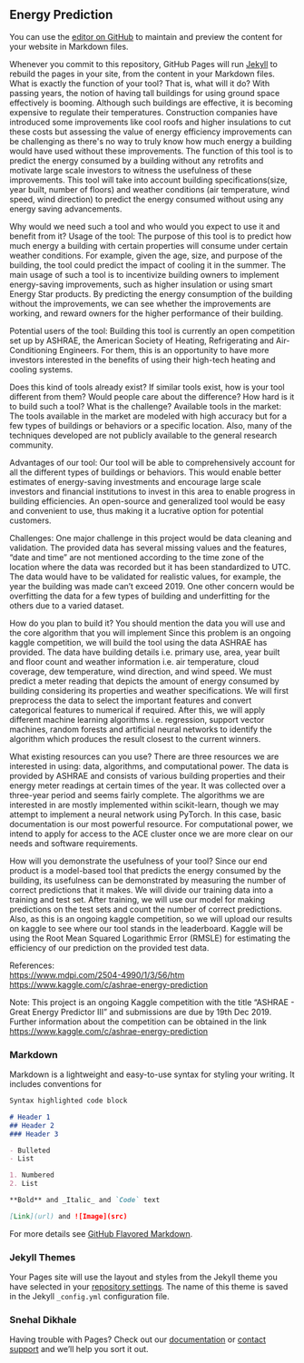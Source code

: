 ## Energy Prediction

You can use the [editor on GitHub](https://github.com/SnehalD14/Building-Energy-Prediction/edit/master/README.md) to maintain and preview the content for your website in Markdown files.

Whenever you commit to this repository, GitHub Pages will run [Jekyll](https://jekyllrb.com/) to rebuild the pages in your site, from the content in your Markdown files.
What is exactly the function of your tool? That is, what will it do?
With passing years, the notion of having tall buildings for using ground space effectively is booming. Although such buildings are effective, it is becoming expensive to regulate their temperatures. Construction companies have introduced some improvements like cool roofs and higher insulations to cut these costs but assessing the value of energy efficiency improvements can be challenging as there's no way to truly know how much energy a building would have used without these improvements. The function of this tool is to predict the energy consumed by a building without any retrofits and motivate large scale investors to witness the usefulness of these improvements. This tool will take into account building specifications(size, year built, number of floors) and weather conditions (air temperature, wind speed, wind direction) to predict the energy consumed without using any energy saving advancements. 

Why would we need such a tool and who would you expect to use it and benefit from it?
Usage of the tool: The purpose of this tool is to predict how much energy a building with certain properties will consume under certain weather conditions. For example, given the age, size, and purpose of the building, the tool could predict the impact of cooling it in the summer. The main usage of such a tool is to incentivize building owners to implement energy-saving improvements, such as higher insulation or using smart Energy Star products. By predicting the energy consumption of the building without the improvements, we can see whether the improvements are working, and reward owners for the higher performance of their building.

Potential users of the tool: Building this tool is currently an open competition set up by ASHRAE, the American Society of Heating, Refrigerating and Air-Conditioning Engineers. For them, this is an opportunity to have more investors interested in the benefits of using their high-tech heating and cooling systems.

Does this kind of tools already exist? If similar tools exist, how is your tool different from them? Would people care about the difference? How hard is it to build such a tool? What is the challenge?
Available tools in the market: The tools available in the market are modeled with high accuracy but for a few types of buildings or behaviors or a specific location. Also, many of the techniques developed are not publicly available to the general research community.

Advantages of our tool: Our tool will be able to comprehensively account for all the different types of buildings or behaviors. This would enable better estimates of energy-saving investments and encourage large scale investors and financial institutions to invest in this area to enable progress in building efficiencies. An open-source and generalized tool would be easy and convenient to use, thus making it a lucrative option for potential customers.




Challenges: One major challenge in this project would be data cleaning and validation. The provided data has several missing values and the features, “date and time” are not mentioned according to the time zone of the location where the data was recorded but it has been standardized to UTC. The data would have to be validated for realistic values, for example, the year the building was made can’t exceed 2019. One other concern would be overfitting the data for a few types of building and underfitting for the others due to a varied dataset.

How do you plan to build it? You should mention the data you will use and the core algorithm that you will implement
Since this problem is an ongoing kaggle competition, we will build the tool using the data ASHRAE has provided. The data have building details i.e. primary use, area, year built and floor count and weather information i.e. air temperature, cloud coverage, dew temperature, wind direction, and wind speed. We must predict a meter reading that depicts the amount of energy consumed by building considering its properties and weather specifications. We will first preprocess the data to select the important features and convert categorical features to numerical if required. After this, we will apply different machine learning algorithms i.e. regression, support vector machines, random forests and artificial neural networks to identify the algorithm which produces the result closest to the current winners.

What existing resources can you use?
There are three resources we are interested in using: data, algorithms,  and computational power. The data is provided by ASHRAE and consists of various building properties and their energy meter readings at certain times of the year. It was collected over a three-year period and seems fairly complete. The algorithms we are interested in are mostly implemented within scikit-learn, though we may attempt to implement a neural network using PyTorch. In this case, basic documentation is our most powerful resource. For computational power, we intend to apply for access to the ACE cluster once we are more clear on our needs and software requirements.

How will you demonstrate the usefulness of your tool?
Since our end product is a model-based tool that predicts the energy consumed by the building, its usefulness can be demonstrated by measuring the number of correct predictions that it makes. We will divide our training data into a training and test set. After training, we will use our model for making predictions on the test sets and count the number of correct predictions. Also, as this is an ongoing kaggle competition, so we will upload our results on kaggle to see where our tool stands in the leaderboard. Kaggle will be using the Root Mean Squared Logarithmic Error (RMSLE) for estimating the efficiency of our prediction on the provided test data.

References:  
 https://www.mdpi.com/2504-4990/1/3/56/htm
 https://www.kaggle.com/c/ashrae-energy-prediction



Note: This project is an ongoing Kaggle competition with the title “ASHRAE - Great Energy Predictor III” and submissions are due by 19th Dec 2019. Further information about the competition can be obtained in the link https://www.kaggle.com/c/ashrae-energy-prediction



### Markdown

Markdown is a lightweight and easy-to-use syntax for styling your writing. It includes conventions for

```markdown
Syntax highlighted code block

# Header 1
## Header 2
### Header 3

- Bulleted
- List

1. Numbered
2. List

**Bold** and _Italic_ and `Code` text

[Link](url) and ![Image](src)
```

For more details see [GitHub Flavored Markdown](https://guides.github.com/features/mastering-markdown/).

### Jekyll Themes

Your Pages site will use the layout and styles from the Jekyll theme you have selected in your [repository settings](https://github.com/SnehalD14/Building-Energy-Prediction/settings). The name of this theme is saved in the Jekyll `_config.yml` configuration file.

### Snehal Dikhale

Having trouble with Pages? Check out our [documentation](https://help.github.com/categories/github-pages-basics/) or [contact support](https://github.com/contact) and we’ll help you sort it out.
